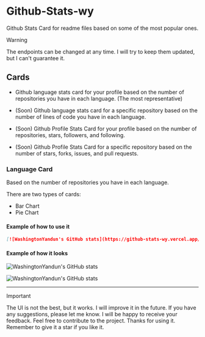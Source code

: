 # Github-Stats-wy

Github Stats Card for readme files based on some of the most popular ones.

> [!WARNING]
> The endpoints can be changed at any time. I will try to keep them updated, but I can't guarantee it.

## Cards

-   Github language stats card for your profile based on the number of repositories you have in each language. (The most representative)

-   (Soon) Github language stats card for a specific repository based on the number of lines of code you have in each language.

-   (Soon) Github Profile Stats Card for your profile based on the number of repositories, stars, followers, and following.

-   (Soon) Github Profile Stats Card for a specific repository based on the number of stars, forks, issues, and pull requests.

### Language Card

Based on the number of repositories you have in each language.

There are two types of cards:

-   Bar Chart
-   Pie Chart

#### Example of how to use it

```md
[![WashingtonYandun's GitHub stats](https://github-stats-wy.vercel.app/user/username/chart)]
```

#### Example of how it looks

![WashingtonYandun's GitHub stats](https://github-stats-wy.vercel.app/user/washingtonyandun/bar)

![WashingtonYandun's GitHub stats](https://github-stats-wy.vercel.app/user/washingtonyandun/pie)

---

> [!IMPORTANT]
> The UI is not the best, but it works. I will improve it in the future.
> If you have any suggestions, please let me know.
> I will be happy to receive your feedback.
> Feel free to contribute to the project.
> Thanks for using it. Remember to give it a star if you like it.
